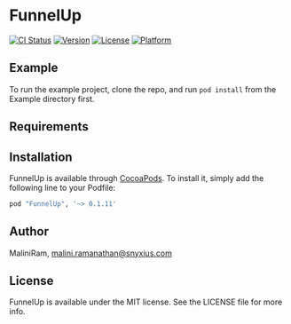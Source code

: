 # FunnelUp

[![CI Status](http://img.shields.io/travis/MaliniRam/FunnelUp.svg?style=flat)](https://travis-ci.org/MaliniRam/FunnelUp)
[![Version](https://img.shields.io/cocoapods/v/FunnelUp.svg?style=flat)](http://cocoapods.org/pods/FunnelUp)
[![License](https://img.shields.io/cocoapods/l/FunnelUp.svg?style=flat)](http://cocoapods.org/pods/FunnelUp)
[![Platform](https://img.shields.io/cocoapods/p/FunnelUp.svg?style=flat)](http://cocoapods.org/pods/FunnelUp)

## Example

To run the example project, clone the repo, and run `pod install` from the Example directory first.

## Requirements

## Installation

FunnelUp is available through [CocoaPods](http://cocoapods.org). To install
it, simply add the following line to your Podfile:

```ruby
pod "FunnelUp", '~> 0.1.11'
```

## Author

MaliniRam, malini.ramanathan@snyxius.com

## License

FunnelUp is available under the MIT license. See the LICENSE file for more info.
